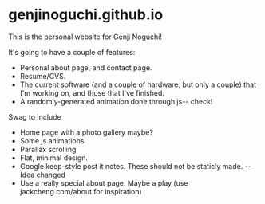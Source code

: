 genjinoguchi.github.io
======================

This is the personal website for Genji Noguchi!

It's going to have a couple of features: 
*  Personal about page, and contact page.
*  Resume/CVS.
*  The current software (and a couple of hardware, but only a couple) that I'm working on, and those that I've finished.
*  A randomly-generated animation done through js-- check!
  
Swag to include
* Home page with a photo gallery maybe?
* Some js animations
* Parallax scrolling
* Flat, minimal design.
* Google keep-style post it notes. These should not be staticly made. -- Idea changed
* Use a really special about page. Maybe a play (use jackcheng.com/about for inspiration)
